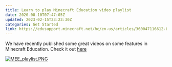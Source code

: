 ```yaml
---
title: Learn to play Minecraft Education video playlist
date: 2020-08-10T07:47:05Z
updated: 2023-02-15T23:23:30Z
categories: Get Started
link: https://edusupport.minecraft.net/hc/en-us/articles/360047116612-Learn-to-play-Minecraft-Education-video-playlist
---
```


We have recently published some great videos on some features in Minecraft Education. Check it out [here](https://www.youtube.com/playlist?list=PLg9lToc61ftpZjtoCJoPZ8gLyXVk1whOV)

[![MEE_playlist.PNG](https://edusupport.minecraft.net/hc/article_attachments/4402652548372/MEE_playlist.PNG)](https://www.youtube.com/playlist?list=PLg9lToc61ftpZjtoCJoPZ8gLyXVk1whOV)

